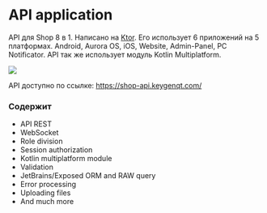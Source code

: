 API application
===

API для Shop 8 в 1. 
Написано на <a target="_blank" href="https://ktor.io/">Ktor</a>.
Его использует 6 приложений на 5 платформах.
Android, Aurora OS, iOS, Website, Admin-Panel, PC Notificator.
API так же использует модуль Kotlin Multiplatform.

<div class="PrettyImage">
    <img src="/km-shop/images/api-preview.png">
</div>

API доступно по ссылке: <a target="_blank" href="https://shop-api.keygenqt.com/">https://shop-api.keygenqt.com/</a>

### Содержит

* API REST
* WebSocket
* Role division
* Session authorization
* Kotlin multiplatform module
* Validation
* JetBrains/Exposed ORM and RAW query
* Error processing
* Uploading files
* And much more